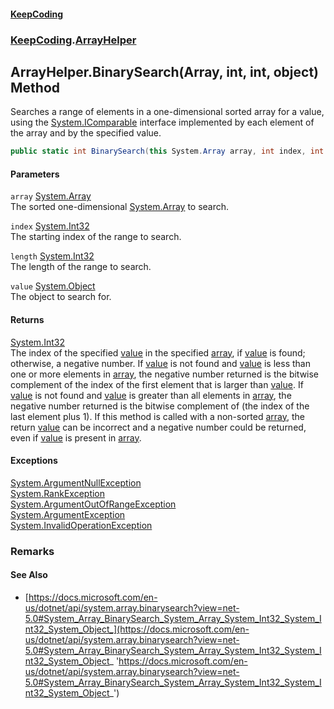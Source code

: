 #### [KeepCoding](index.md 'index')
### [KeepCoding](KeepCoding.md 'KeepCoding').[ArrayHelper](ArrayHelper.md 'KeepCoding.ArrayHelper')
## ArrayHelper.BinarySearch(Array, int, int, object) Method
Searches a range of elements in a one-dimensional sorted array for a value, using the [System.IComparable](https://docs.microsoft.com/en-us/dotnet/api/System.IComparable 'System.IComparable') interface implemented by each element of the array and by the specified value.  
```csharp
public static int BinarySearch(this System.Array array, int index, int length, object value);
```
#### Parameters
<a name='KeepCoding_ArrayHelper_BinarySearch(System_Array_int_int_object)_array'></a>
`array` [System.Array](https://docs.microsoft.com/en-us/dotnet/api/System.Array 'System.Array')  
The sorted one-dimensional [System.Array](https://docs.microsoft.com/en-us/dotnet/api/System.Array 'System.Array') to search.
  
<a name='KeepCoding_ArrayHelper_BinarySearch(System_Array_int_int_object)_index'></a>
`index` [System.Int32](https://docs.microsoft.com/en-us/dotnet/api/System.Int32 'System.Int32')  
The starting index of the range to search.
  
<a name='KeepCoding_ArrayHelper_BinarySearch(System_Array_int_int_object)_length'></a>
`length` [System.Int32](https://docs.microsoft.com/en-us/dotnet/api/System.Int32 'System.Int32')  
The length of the range to search.
  
<a name='KeepCoding_ArrayHelper_BinarySearch(System_Array_int_int_object)_value'></a>
`value` [System.Object](https://docs.microsoft.com/en-us/dotnet/api/System.Object 'System.Object')  
The object to search for.
  
#### Returns
[System.Int32](https://docs.microsoft.com/en-us/dotnet/api/System.Int32 'System.Int32')  
The index of the specified [value](ArrayHelper_BinarySearch_xEFHLnBYu19hnq9e_q2IQg.md#KeepCoding_ArrayHelper_BinarySearch(System_Array_int_int_object)_value 'KeepCoding.ArrayHelper.BinarySearch(System.Array, int, int, object).value') in the specified [array](ArrayHelper_BinarySearch_xEFHLnBYu19hnq9e_q2IQg.md#KeepCoding_ArrayHelper_BinarySearch(System_Array_int_int_object)_array 'KeepCoding.ArrayHelper.BinarySearch(System.Array, int, int, object).array'), if [value](ArrayHelper_BinarySearch_xEFHLnBYu19hnq9e_q2IQg.md#KeepCoding_ArrayHelper_BinarySearch(System_Array_int_int_object)_value 'KeepCoding.ArrayHelper.BinarySearch(System.Array, int, int, object).value') is found; otherwise, a negative number. If [value](ArrayHelper_BinarySearch_xEFHLnBYu19hnq9e_q2IQg.md#KeepCoding_ArrayHelper_BinarySearch(System_Array_int_int_object)_value 'KeepCoding.ArrayHelper.BinarySearch(System.Array, int, int, object).value') is not found and [value](ArrayHelper_BinarySearch_xEFHLnBYu19hnq9e_q2IQg.md#KeepCoding_ArrayHelper_BinarySearch(System_Array_int_int_object)_value 'KeepCoding.ArrayHelper.BinarySearch(System.Array, int, int, object).value') is less than one or more elements in [array](ArrayHelper_BinarySearch_xEFHLnBYu19hnq9e_q2IQg.md#KeepCoding_ArrayHelper_BinarySearch(System_Array_int_int_object)_array 'KeepCoding.ArrayHelper.BinarySearch(System.Array, int, int, object).array'), the negative number returned is the bitwise complement of the index of the first element that is larger than [value](ArrayHelper_BinarySearch_xEFHLnBYu19hnq9e_q2IQg.md#KeepCoding_ArrayHelper_BinarySearch(System_Array_int_int_object)_value 'KeepCoding.ArrayHelper.BinarySearch(System.Array, int, int, object).value'). If [value](ArrayHelper_BinarySearch_xEFHLnBYu19hnq9e_q2IQg.md#KeepCoding_ArrayHelper_BinarySearch(System_Array_int_int_object)_value 'KeepCoding.ArrayHelper.BinarySearch(System.Array, int, int, object).value') is not found and [value](ArrayHelper_BinarySearch_xEFHLnBYu19hnq9e_q2IQg.md#KeepCoding_ArrayHelper_BinarySearch(System_Array_int_int_object)_value 'KeepCoding.ArrayHelper.BinarySearch(System.Array, int, int, object).value') is greater than all elements in [array](ArrayHelper_BinarySearch_xEFHLnBYu19hnq9e_q2IQg.md#KeepCoding_ArrayHelper_BinarySearch(System_Array_int_int_object)_array 'KeepCoding.ArrayHelper.BinarySearch(System.Array, int, int, object).array'), the negative number returned is the bitwise complement of (the index of the last element plus 1). If this method is called with a non-sorted [array](ArrayHelper_BinarySearch_xEFHLnBYu19hnq9e_q2IQg.md#KeepCoding_ArrayHelper_BinarySearch(System_Array_int_int_object)_array 'KeepCoding.ArrayHelper.BinarySearch(System.Array, int, int, object).array'), the return [value](ArrayHelper_BinarySearch_xEFHLnBYu19hnq9e_q2IQg.md#KeepCoding_ArrayHelper_BinarySearch(System_Array_int_int_object)_value 'KeepCoding.ArrayHelper.BinarySearch(System.Array, int, int, object).value') can be incorrect and a negative number could be returned, even if [value](ArrayHelper_BinarySearch_xEFHLnBYu19hnq9e_q2IQg.md#KeepCoding_ArrayHelper_BinarySearch(System_Array_int_int_object)_value 'KeepCoding.ArrayHelper.BinarySearch(System.Array, int, int, object).value') is present in [array](ArrayHelper_BinarySearch_xEFHLnBYu19hnq9e_q2IQg.md#KeepCoding_ArrayHelper_BinarySearch(System_Array_int_int_object)_array 'KeepCoding.ArrayHelper.BinarySearch(System.Array, int, int, object).array').
#### Exceptions
[System.ArgumentNullException](https://docs.microsoft.com/en-us/dotnet/api/System.ArgumentNullException 'System.ArgumentNullException')  
[System.RankException](https://docs.microsoft.com/en-us/dotnet/api/System.RankException 'System.RankException')  
[System.ArgumentOutOfRangeException](https://docs.microsoft.com/en-us/dotnet/api/System.ArgumentOutOfRangeException 'System.ArgumentOutOfRangeException')  
[System.ArgumentException](https://docs.microsoft.com/en-us/dotnet/api/System.ArgumentException 'System.ArgumentException')  
[System.InvalidOperationException](https://docs.microsoft.com/en-us/dotnet/api/System.InvalidOperationException 'System.InvalidOperationException')  
### Remarks
#### See Also
- [https://docs.microsoft.com/en-us/dotnet/api/system.array.binarysearch?view=net-5.0#System_Array_BinarySearch_System_Array_System_Int32_System_Int32_System_Object_](https://docs.microsoft.com/en-us/dotnet/api/system.array.binarysearch?view=net-5.0#System_Array_BinarySearch_System_Array_System_Int32_System_Int32_System_Object_ 'https://docs.microsoft.com/en-us/dotnet/api/system.array.binarysearch?view=net-5.0#System_Array_BinarySearch_System_Array_System_Int32_System_Int32_System_Object_')

